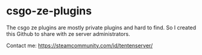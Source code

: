 # csgo-ze-plugins

The csgo ze plugins are mostly private plugins and hard to find. So I created this Github to share with ze server administrators.

Contact me: https://steamcommunity.com/id/tentenserver/
